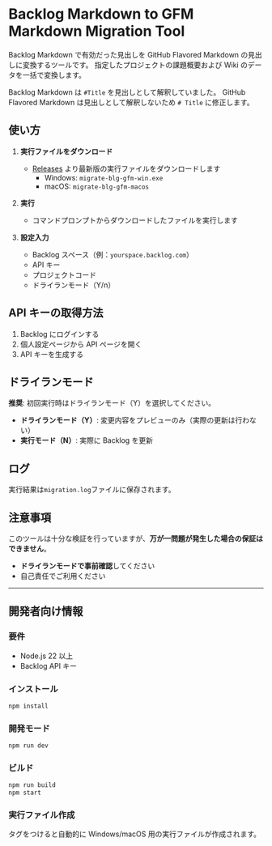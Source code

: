 # Backlog Markdown to GFM Markdown Migration Tool

Backlog Markdown で有効だった見出しを GitHub Flavored Markdown の見出しに変換するツールです。
指定したプロジェクトの課題概要および Wiki のデータを一括で変換します。

Backlog Markdown は `#Title` を見出しとして解釈していました。
GitHub Flavored Markdown は見出しとして解釈しないため `# Title` に修正します。

## 使い方

1. **実行ファイルをダウンロード**
   - [Releases](https://github.com/tsuyoshizawa/migrate-blg-gfm-markdown/releases) より最新版の実行ファイルをダウンロードします
      - Windows: `migrate-blg-gfm-win.exe`
      - macOS: `migrate-blg-gfm-macos`

2. **実行**
   - コマンドプロンプトからダウンロードしたファイルを実行します

3. **設定入力**
   - Backlog スペース（例：`yourspace.backlog.com`）
   - API キー
   - プロジェクトコード
   - ドライランモード（Y/n）

## API キーの取得方法

1. Backlog にログインする
2. 個人設定ページから API ページを開く
3. API キーを生成する

## ドライランモード

**推奨**: 初回実行時はドライランモード（Y）を選択してください。

- **ドライランモード（Y）**: 変更内容をプレビューのみ（実際の更新は行わない）
- **実行モード（N）**: 実際に Backlog を更新

## ログ

実行結果は`migration.log`ファイルに保存されます。

## 注意事項

このツールは十分な検証を行っていますが、**万が一問題が発生した場合の保証はできません**。

- **ドライランモードで事前確認**してください
- 自己責任でご利用ください

---

## 開発者向け情報

### 要件

- Node.js 22 以上
- Backlog API キー

### インストール

```bash
npm install
```

### 開発モード

```bash
npm run dev
```

### ビルド

```bash
npm run build
npm start
```

### 実行ファイル作成

タグをつけると自動的に Windows/macOS 用の実行ファイルが作成されます。
